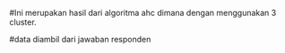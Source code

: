 #Ini merupakan hasil dari algoritma ahc dimana dengan menggunakan 3 cluster.

#data diambil dari jawaban responden

